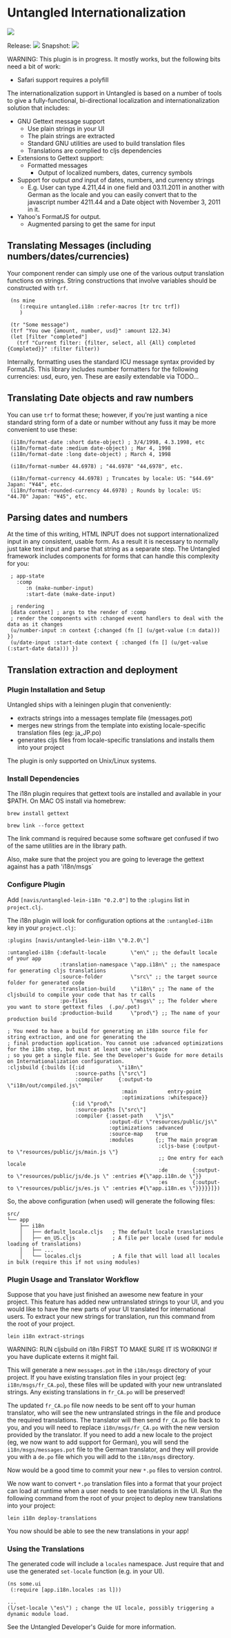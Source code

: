 # Untangled Internationalization

<img src="https://img.shields.io/clojars/v/navis/untangled-lein-i18n.svg">

Release: <img src="https://api.travis-ci.org/untangled-web/untangled-lein-i18n.svg?branch=master">
Snapshot: <img src="https://api.travis-ci.org/untangled-web/untangled-lein-i18n.svg?branch=develop">

WARNING: This plugin is in progress. It mostly works, but the following bits need a bit of work:

- Safari support requires a polyfill

The internationalization support in Untangled is based on a number of tools to give a fully-functional, bi-directional
localization and internationalization solution that includes:

- GNU Gettext message support
   - Use plain strings in your UI
   - The plain strings are extracted
   - Standard GNU utilities are used to build translation files
   - Translations are complied to cljs dependencies
- Extensions to Gettext support:
   - Formatted messages
     - Output of localized numbers, dates, currency symbols
- Support for output *and* input of dates, numbers, and currency strings
   - E.g. User can type 4.211,44 in one field and 03.11.2011 in another with German as the locale and you can easily
   convert that to the javascript number 4211.44 and a Date object with November 3, 2011 in it.
- Yahoo's FormatJS for output.
   - Augmented parsing to get the same for input


## Translating Messages (including numbers/dates/currencies)

Your component render can simply use one of the various output translation functions on strings. String constructions
that involve variables should be constructed with `trf`.


     (ns mine
        (:require untangled.i18n :refer-macros [tr trc trf])
        )

     (tr "Some message")
     (trf "You owe {amount, number, usd}" :amount 122.34)
     (let [filter "completed"]
       (trf "Current filter: {filter, select, all {All} completed {Completed}}" :filter filter))

Internally, formatting uses the standard ICU message syntax provided by FormatJS.  This library includes number
formatters for the following currencies: usd, euro, yen. These are easily extendable via TODO...

## Translating Date objects and raw numbers

You can use `trf` to format these; however, if you're just wanting a nice standard string form of a date or number
without any fuss it may be more convenient to use these:


     (i18n/format-date :short date-object) ; 3/4/1998, 4.3.1998, etc
     (i18n/format-date :medium date-object) ; Mar 4, 1998
     (i18n/format-date :long date-object) ; March 4, 1998

     (i18n/format-number 44.6978) ; "44.6978" "44,6978", etc.

     (i18n/format-currency 44.6978) ; Truncates by locale: US: "$44.69" Japan: "¥44", etc.
     (i18n/format-rounded-currency 44.6978) ; Rounds by locale: US: "44.70" Japan: "¥45", etc.

## Parsing dates and numbers

At the time of this writing, HTML INPUT does not support internationalized input in any consistent, usable form. As
a result it is necessary to normally just take text input and parse that string as a separate step. The Untangled
framework includes components for forms that can handle this complexity for you:


     ; app-state
       :comp
          :n (make-number-input)
          :start-date (make-date-input)

     ; rendering
     [data context] ; args to the render of :comp
     ; render the components with :changed event handlers to deal with the data as it changes
     (u/number-input :n context {:changed (fn [] (u/get-value (:n data))) })
     (u/date-input :start-date context { :changed (fn [] (u/get-value (:start-date data))) })

## Translation extraction and deployment

### Plugin Installation and Setup
Untangled ships with a leiningen plugin that conveniently:

- extracts strings into a messages template file (messages.pot)
- merges new strings from the template into existing locale-specific translation files (eg: ja_JP.po)
- generates cljs files from locale-specific translations and installs them into your project

The plugin is only supported on Unix/Linux systems.

### Install Dependencies

The i18n plugin requires that gettext tools are installed and available in your $PATH.
On MAC OS install via homebrew:

`brew install gettext`

`brew link --force gettext`

The link command is required because some software get confused if two of the same utilities are in the library path.

Also, make sure that the project you are going to leverage the gettext against has a path 'i18n/msgs`

### Configure Plugin

Add `[navis/untangled-lein-i18n "0.2.0"]` to the `:plugins` list in `project.clj`.

The i18n plugin will look for configuration options at the `:untangled-i18n` key in your `project.clj`:

    :plugins [navis/untangled-lein-i18n \"0.2.0\"]

    :untangled-i18n {:default-locale        \"en\" ;; the default locale of your app
                     :translation-namespace \"app.i18n\" ;; the namespace for generating cljs translations
                     :source-folder         \"src\" ;; the target source folder for generated code
                     :translation-build     \"i18n\" ;; The name of the cljsbuild to compile your code that has tr calls
                     :po-files              \"msgs\" ;; The folder where you want to store gettext files  (.po/.pot)
                     :production-build      \"prod\"} ;; The name of your production build

    ; You need to have a build for generating an i18n source file for string extraction, and one for generating the
    ; final production application. You cannot use :advanced optimizations for the i18n step, but must at least use :whitespace
    ; so you get a single file. See the Developer's Guide for more details on Internationalization configuration.
    :cljsbuild {:builds [{:id           \"i18n\"
                          :source-paths [\"src\"]
                          :compiler     {:output-to     \"i18n/out/compiled.js\"
                                         :main          entry-point
                                         :optimizations :whitespace}}
                         {:id \"prod\"
                          :source-paths [\"src\"]
                          :compiler {:asset-path    \"js\"
                                     :output-dir \"resources/public/js\"
                                     :optimizations :advanced
                                     :source-map    true
                                     :modules       {;; The main program
                                                     :cljs-base {:output-to \"resources/public/js/main.js \"}
                                                     ;; One entry for each locale
                                                     :de        {:output-to \"resources/public/js/de.js \" :entries #{\"app.i18n.de \"}}
                                                     :es        {:output-to \"resources/public/js/es.js \" :entries #{\"app.i18n.es \"}}}}}]})

So, the above configuration (when used) will generate the following files:

```
src/
└── app
    ├── i18n
    │   ├── default_locale.cljs   ; The default locale translations
    │   ├── en_US.cljs            ; A file per locale (used for module loading of translations)
    │   ├── ...
    │   └── locales.cljs          ; A file that will load all locales in bulk (require this if not using modules)
```

### Plugin Usage and Translator Workflow

Suppose that you have just finished an awesome new feature in your project. This feature has added new untranslated
strings to your UI, and you would like to have the new parts of your UI translated for international users. To extract
your new strings for translation, run this command from the root of your project.

`lein i18n extract-strings`

WARNING: RUN cljsbuild on i18n FIRST TO MAKE SURE IT IS WORKING! If you have duplicate externs it might fail.

This will generate a new `messages.pot` in the `i18n/msgs` directory of your project. If you have existing translation
files in your project (eg: `i18n/msgs/fr_CA.po`), these files will be updated with your new untranslated strings. Any
existing translations in `fr_CA.po` will be preserved!

The updated `fr_CA.po` file now needs to be sent off to your human translator, who will see the new untranslated
strings in the file and produce the required translations. The translator will then send `fr_CA.po` file back to you,
and you will need to replace `i18n/msgs/fr_CA.po` with the new version provided by the translator. If you need to add a
new locale to the project (eg, we now want to add support for German), you will send the `i18n/msgs/messages.pot` file
to the German translator, and they will provide you with a `de.po` file which you will add to the `i18n/msgs` directory.

Now would be a good time to commit your new `*.po` files to version control.

We now want to convert `*.po` translation files into a format that your project can load at runtime when a user needs to
see translations in the UI. Run the following command from the root of your project to deploy new translations into your
project:

`lein i18n deploy-translations`

You now should be able to see the new translations in your app!

### Using the Translations

The generated code will include a `locales` namespace. Just require that and use the generated
`set-locale` function (e.g. in your UI).

```
(ns some.ui
 (:require [app.i18n.locales :as l]))

...
(l/set-locale \"es\") ; change the UI locale, possibly triggering a dynamic module load.
```

See the Untangled Developer's Guide for more information.
